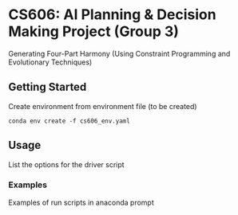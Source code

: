 # CS606: AI Planning & Decision Making Project (Group 3)
Generating Four-Part Harmony (Using Constraint Programming and Evolutionary Techniques)

## Getting Started

Create environment from environment file (to be created)

`conda env create -f cs606_env.yaml`

## Usage

List the options for the driver script

### Examples

Examples of run scripts in anaconda prompt
